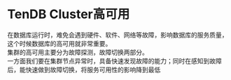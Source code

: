 # TenDB Cluster高可用
在数据库运行时，难免会遇到硬件、软件、网络等故障，影响数据库的服务质量，这个时候数据库的高可用就非常重要。    
集群的高可用主要分为故障探测，故障切换两部分。  
一方面我们要在集群节点异常时，具备快速发现故障的能力；同时在感知到故障后，能快速做到故障切换，将服务可用性的影响降到最低